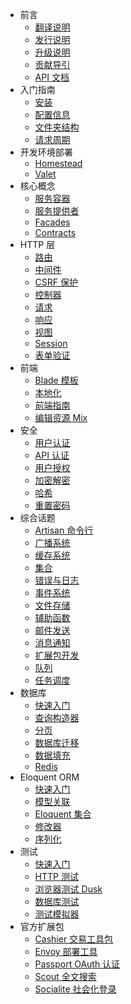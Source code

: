 - 前言
    - [翻译说明](/docs/{{version}}/about)
    - [发行说明](/docs/{{version}}/releases)
    - [升级说明](/docs/{{version}}/upgrade)
    - [贡献导引](/docs/{{version}}/contributions)
    - [API 文档](/api/{{version}})
- 入门指南
    - [安装](/docs/{{version}}/installation)
    - [配置信息](/docs/{{version}}/configuration)
    - [文件夹结构](/docs/{{version}}/structure)
    - [请求周期](/docs/{{version}}/lifecycle)
- 开发环境部署
    - [Homestead](/docs/{{version}}/homestead)
    - [Valet](/docs/{{version}}/valet)
- 核心概念
    - [服务容器](/docs/{{version}}/container)
    - [服务提供者](/docs/{{version}}/providers)
    - [Facades](/docs/{{version}}/facades)
    - [Contracts](/docs/{{version}}/contracts)
- HTTP 层
    - [路由](/docs/{{version}}/routing)
    - [中间件](/docs/{{version}}/middleware)
    - [CSRF 保护](/docs/{{version}}/csrf)
    - [控制器](/docs/{{version}}/controllers)
    - [请求](/docs/{{version}}/requests)
    - [响应](/docs/{{version}}/responses)
    - [视图](/docs/{{version}}/views)
    - [Session](/docs/{{version}}/session)
    - [表单验证](/docs/{{version}}/validation)
- 前端
    - [Blade 模板](/docs/{{version}}/blade)
    - [本地化](/docs/{{version}}/localization)
    - [前端指南](/docs/{{version}}/frontend)
    - [编辑资源 Mix](/docs/{{version}}/mix)
- 安全
    - [用户认证](/docs/{{version}}/authentication)
    - [API 认证](/docs/{{version}}/passport)
    - [用户授权](/docs/{{version}}/authorization)
    - [加密解密](/docs/{{version}}/encryption)
    - [哈希](/docs/{{version}}/hashing)
    - [重置密码](/docs/{{version}}/passwords)
- 综合话题
    - [Artisan 命令行](/docs/{{version}}/artisan)
    - [广播系统](/docs/{{version}}/broadcasting)
    - [缓存系统](/docs/{{version}}/cache)
    - [集合](/docs/{{version}}/collections)
    - [错误与日志](/docs/{{version}}/errors)
    - [事件系统](/docs/{{version}}/events)
    - [文件存储](/docs/{{version}}/filesystem)
    - [辅助函数](/docs/{{version}}/helpers)
    - [邮件发送](/docs/{{version}}/mail)
    - [消息通知](/docs/{{version}}/notifications)
    - [扩展包开发](/docs/{{version}}/packages)
    - [队列](/docs/{{version}}/queues)
    - [任务调度](/docs/{{version}}/scheduling)
- 数据库
    - [快速入门](/docs/{{version}}/database)
    - [查询构造器](/docs/{{version}}/queries)
    - [分页](/docs/{{version}}/pagination)
    - [数据库迁移](/docs/{{version}}/migrations)
    - [数据填充](/docs/{{version}}/seeding)
    - [Redis](/docs/{{version}}/redis)
- Eloquent ORM
    - [快速入门](/docs/{{version}}/eloquent)
    - [模型关联](/docs/{{version}}/eloquent-relationships)
    - [Eloquent 集合](/docs/{{version}}/eloquent-collections)
    - [修改器](/docs/{{version}}/eloquent-mutators)
    - [序列化](/docs/{{version}}/eloquent-serialization)
- 测试
    - [快速入门](/docs/{{version}}/testing)
    - [HTTP 测试](/docs/{{version}}/http-tests)
    - [浏览器测试 Dusk](/docs/{{version}}/dusk)
    - [数据库测试](/docs/{{version}}/database-testing)
    - [测试模拟器](/docs/{{version}}/mocking)
- 官方扩展包
    - [Cashier 交易工具包](/docs/{{version}}/billing)
    - [Envoy 部署工具](/docs/{{version}}/envoy)
    - [Passport OAuth 认证](/docs/{{version}}/passport)
    - [Scout 全文搜索](/docs/{{version}}/scout)
    - [Socialite 社会化登录](/docs/{{version}}/socialite)
